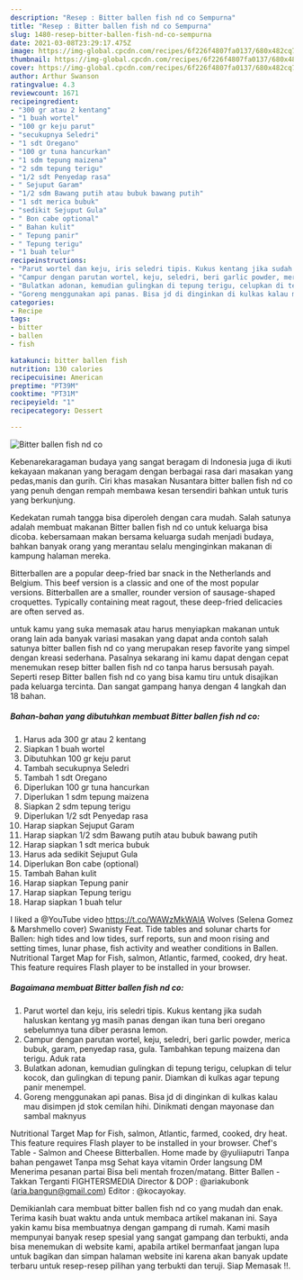 ```yaml
---
description: "Resep : Bitter ballen fish nd co Sempurna"
title: "Resep : Bitter ballen fish nd co Sempurna"
slug: 1480-resep-bitter-ballen-fish-nd-co-sempurna
date: 2021-03-08T23:29:17.475Z
image: https://img-global.cpcdn.com/recipes/6f226f4807fa0137/680x482cq70/bitter-ballen-fish-nd-co-foto-resep-utama.jpg
thumbnail: https://img-global.cpcdn.com/recipes/6f226f4807fa0137/680x482cq70/bitter-ballen-fish-nd-co-foto-resep-utama.jpg
cover: https://img-global.cpcdn.com/recipes/6f226f4807fa0137/680x482cq70/bitter-ballen-fish-nd-co-foto-resep-utama.jpg
author: Arthur Swanson
ratingvalue: 4.3
reviewcount: 1671
recipeingredient:
- "300 gr atau 2 kentang"
- "1 buah wortel"
- "100 gr keju parut"
- "secukupnya Seledri"
- "1 sdt Oregano"
- "100 gr tuna hancurkan"
- "1 sdm tepung maizena"
- "2 sdm tepung terigu"
- "1/2 sdt Penyedap rasa"
- " Sejuput Garam"
- "1/2 sdm Bawang putih atau bubuk bawang putih"
- "1 sdt merica bubuk"
- "sedikit Sejuput Gula"
- " Bon cabe optional"
- " Bahan kulit"
- " Tepung panir"
- " Tepung terigu"
- "1 buah telur"
recipeinstructions:
- "Parut wortel dan keju, iris seledri tipis. Kukus kentang jika sudah haluskan kentang yg masih panas dengan ikan tuna beri oregano sebelumnya tuna diber perasna lemon."
- "Campur dengan parutan wortel, keju, seledri, beri garlic powder, merica bubuk, garam, penyedap rasa, gula. Tambahkan tepung maizena dan terigu. Aduk rata"
- "Bulatkan adonan, kemudian gulingkan di tepung terigu, celupkan di telur kocok, dan gulingkan di tepung panir. Diamkan di kulkas agar tepung panir menempel."
- "Goreng menggunakan api panas. Bisa jd di dinginkan di kulkas kalau mau disimpen jd stok cemilan hihi. Dinikmati dengan mayonase dan sambal maknyus"
categories:
- Recipe
tags:
- bitter
- ballen
- fish

katakunci: bitter ballen fish 
nutrition: 130 calories
recipecuisine: American
preptime: "PT39M"
cooktime: "PT31M"
recipeyield: "1"
recipecategory: Dessert

---
```



![Bitter ballen fish nd co](https://img-global.cpcdn.com/recipes/6f226f4807fa0137/680x482cq70/bitter-ballen-fish-nd-co-foto-resep-utama.jpg)

Kebenarekaragaman budaya yang sangat beragam di Indonesia juga di ikuti kekayaan makanan yang beragam dengan berbagai rasa dari masakan yang pedas,manis dan gurih. Ciri khas masakan Nusantara bitter ballen fish nd co yang penuh dengan rempah membawa kesan tersendiri bahkan untuk turis yang berkunjung.


Kedekatan rumah tangga bisa diperoleh dengan cara mudah. Salah satunya adalah membuat makanan Bitter ballen fish nd co untuk keluarga bisa dicoba. kebersamaan makan bersama keluarga sudah menjadi budaya, bahkan banyak orang yang merantau selalu menginginkan makanan di kampung halaman mereka.

Bitterballen are a popular deep-fried bar snack in the Netherlands and Belgium. This beef version is a classic and one of the most popular versions. Bitterballen are a smaller, rounder version of sausage-shaped croquettes. Typically containing meat ragout, these deep-fried delicacies are often served as.

untuk kamu yang suka memasak atau harus menyiapkan makanan untuk orang lain ada banyak variasi masakan yang dapat anda contoh salah satunya bitter ballen fish nd co yang merupakan resep favorite yang simpel dengan kreasi sederhana. Pasalnya sekarang ini kamu dapat dengan cepat menemukan resep bitter ballen fish nd co tanpa harus bersusah payah.
Seperti resep Bitter ballen fish nd co yang bisa kamu tiru untuk disajikan pada keluarga tercinta. Dan sangat gampang hanya dengan 4 langkah dan 18 bahan.


<!--inarticleads1-->

##### Bahan-bahan yang dibutuhkan membuat Bitter ballen fish nd co:

1. Harus ada 300 gr atau 2 kentang
1. Siapkan 1 buah wortel
1. Dibutuhkan 100 gr keju parut
1. Tambah secukupnya Seledri
1. Tambah 1 sdt Oregano
1. Diperlukan 100 gr tuna hancurkan
1. Diperlukan 1 sdm tepung maizena
1. Siapkan 2 sdm tepung terigu
1. Diperlukan 1/2 sdt Penyedap rasa
1. Harap siapkan  Sejuput Garam
1. Harap siapkan 1/2 sdm Bawang putih atau bubuk bawang putih
1. Harap siapkan 1 sdt merica bubuk
1. Harus ada sedikit Sejuput Gula
1. Diperlukan  Bon cabe (optional)
1. Tambah  Bahan kulit
1. Harap siapkan  Tepung panir
1. Harap siapkan  Tepung terigu
1. Harap siapkan 1 buah telur


I liked a @YouTube video https://t.co/WAWzMkWAlA Wolves (Selena Gomez &amp; Marshmello cover) Swanisty Feat. Tide tables and solunar charts for Ballen: high tides and low tides, surf reports, sun and moon rising and setting times, lunar phase, fish activity and weather conditions in Ballen. Nutritional Target Map for Fish, salmon, Atlantic, farmed, cooked, dry heat. This feature requires Flash player to be installed in your browser. 

<!--inarticleads2-->

##### Bagaimana membuat  Bitter ballen fish nd co:

1. Parut wortel dan keju, iris seledri tipis. Kukus kentang jika sudah haluskan kentang yg masih panas dengan ikan tuna beri oregano sebelumnya tuna diber perasna lemon.
1. Campur dengan parutan wortel, keju, seledri, beri garlic powder, merica bubuk, garam, penyedap rasa, gula. Tambahkan tepung maizena dan terigu. Aduk rata
1. Bulatkan adonan, kemudian gulingkan di tepung terigu, celupkan di telur kocok, dan gulingkan di tepung panir. Diamkan di kulkas agar tepung panir menempel.
1. Goreng menggunakan api panas. Bisa jd di dinginkan di kulkas kalau mau disimpen jd stok cemilan hihi. Dinikmati dengan mayonase dan sambal maknyus


Nutritional Target Map for Fish, salmon, Atlantic, farmed, cooked, dry heat. This feature requires Flash player to be installed in your browser. Chef&#39;s Table - Salmon and Cheese Bitterballen. Home made by @yuliiaputri Tanpa bahan pengawet Tanpa msg Sehat kaya vitamin Order langsung DM Menerima pesanan partai Bisa beli mentah frozen/matang. Bitter Ballen - Takkan Terganti FIGHTERSMEDIA Director &amp; DOP : @ariakubonk (aria.bangun@gmail.com) Editor : @kocayokay. 

Demikianlah cara membuat bitter ballen fish nd co yang mudah dan enak. Terima kasih buat waktu anda untuk membaca artikel makanan ini. Saya yakin kamu bisa membuatnya dengan gampang di rumah. Kami masih mempunyai banyak resep spesial yang sangat gampang dan terbukti, anda bisa menemukan di website kami, apabila artikel bermanfaat jangan lupa untuk bagikan dan simpan halaman website ini karena akan banyak update terbaru untuk resep-resep pilihan yang terbukti dan teruji. Siap Memasak !!. 
